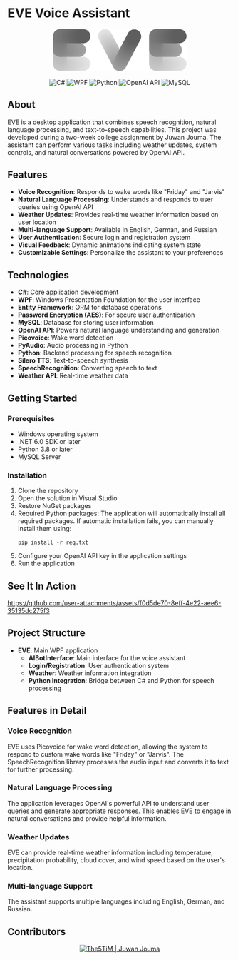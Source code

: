 # EVE Voice Assistant

<p align="center">
  <img src=".github/eve-logo.png" alt="EVE Logo" width="300">
</p>

<p align="center">
  <img src="https://img.shields.io/badge/C%23-239120?style=for-the-badge&logo=c-sharp&logoColor=white" alt="C#">
  <img src="https://img.shields.io/badge/WPF-512BD4?style=for-the-badge&logo=.net&logoColor=white" alt="WPF">
  <img src="https://img.shields.io/badge/Python-3776AB?style=for-the-badge&logo=python&logoColor=white" alt="Python">
  <img src="https://img.shields.io/badge/OpenAI%20API-412991?style=for-the-badge&logo=openai&logoColor=white" alt="OpenAI API">
  <img src="https://img.shields.io/badge/MySQL-4479A1?style=for-the-badge&logo=mysql&logoColor=white" alt="MySQL">
</p>

## About

EVE is a desktop application that combines speech recognition, natural language processing, and text-to-speech capabilities. This project was developed during a two-week college assignment by Juwan Jouma. The assistant can perform various tasks including weather updates, system controls, and natural conversations powered by OpenAI API.

## Features

- **Voice Recognition**: Responds to wake words like "Friday" and "Jarvis"
- **Natural Language Processing**: Understands and responds to user queries using OpenAI API
- **Weather Updates**: Provides real-time weather information based on user location
- **Multi-language Support**: Available in English, German, and Russian
- **User Authentication**: Secure login and registration system
- **Visual Feedback**: Dynamic animations indicating system state
- **Customizable Settings**: Personalize the assistant to your preferences

## Technologies

- **C#**: Core application development
- **WPF**: Windows Presentation Foundation for the user interface
- **Entity Framework**: ORM for database operations
- **Password Encryption (AES)**: For secure user authentication
- **MySQL**: Database for storing user information
- **OpenAI API**: Powers natural language understanding and generation
- **Picovoice**: Wake word detection
- **PyAudio**: Audio processing in Python
- **Python**: Backend processing for speech recognition
- **Silero TTS**: Text-to-speech synthesis
- **SpeechRecognition**: Converting speech to text
- **Weather API**: Real-time weather data

## Getting Started

### Prerequisites

- Windows operating system
- .NET 6.0 SDK or later
- Python 3.8 or later
- MySQL Server

### Installation

1. Clone the repository
2. Open the solution in Visual Studio
3. Restore NuGet packages
4. Required Python packages:
   The application will automatically install all required packages. If automatic installation fails, you can manually install them using:
   ```
   pip install -r req.txt
   ```
5. Configure your OpenAI API key in the application settings
6. Run the application

## See It In Action

https://github.com/user-attachments/assets/f0d5de70-8eff-4e22-aee6-35135dc275f3

## Project Structure

- **EVE**: Main WPF application
  - **AIBotInterface**: Main interface for the voice assistant
  - **Login/Registration**: User authentication system
  - **Weather**: Weather information integration
  - **Python Integration**: Bridge between C# and Python for speech processing

## Features in Detail

### Voice Recognition

EVE uses Picovoice for wake word detection, allowing the system to respond to custom wake words like "Friday" or "Jarvis". The SpeechRecognition library processes the audio input and converts it to text for further processing.

### Natural Language Processing

The application leverages OpenAI's powerful API to understand user queries and generate appropriate responses. This enables EVE to engage in natural conversations and provide helpful information.

### Weather Updates

EVE can provide real-time weather information including temperature, precipitation probability, cloud cover, and wind speed based on the user's location.

### Multi-language Support

The assistant supports multiple languages including English, German, and Russian.
## Contributors

<p align="center">
  <a href="https://github.com/The5TiM"><img src="https://img.shields.io/badge/The5TiM%20|%20Juwan%20Jouma-181717?style=for-the-badge&logo=github" alt="The5TiM | Juwan Jouma" /></a>
</p>
